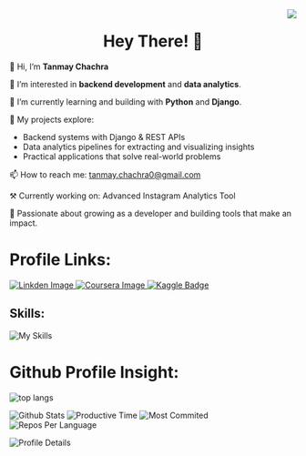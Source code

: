 <img align="right" src="https://visitor-badge.laobi.icu/badge?page_id=TanmayChachra.TanmayChachra&format=true" />

<div align="center">
<h1> Hey There! 👋 </h1>
</div>

<p>👋 Hi, I’m <b>Tanmay Chachra</b></p>
<p>👀 I’m interested in <b>backend development</b> and <b>data analytics</b>.</p>
<p>🌱 I’m currently learning and building with <b>Python</b> and <b>Django</b>.</p>
<p>📑 My projects explore:
   <ul>
     <li>Backend systems with Django & REST APIs</li>
     <li>Data analytics pipelines for extracting and visualizing insights</li>
     <li>Practical applications that solve real-world problems</li>
   </ul>
</p>
<p>📫 How to reach me: <a href="mailto:tanmay.chachra0@gmail.com">tanmay.chachra0@gmail.com</a></p>
<p>⚒ Currently working on: Advanced Instagram Analytics Tool</p>
<p>🚀 Passionate about growing as a developer and building tools that make an impact.</p>


<h1> Profile Links: </h1>

<a href="https://www.linkedin.com/in/tanmay-chachra/" target="blank">
  <img src="https://img.shields.io/badge/Linkeden-0077B5?style=for-the-badge&logo=linkedin&logoColor=white" alt="Linkden Image"/>
</a>
<!-- <a href="https://leetcode.com/u/Ranit02" target="blank">
  <img src="https://img.shields.io/badge/LeetCode-ffffff?style=for-the-badge&logo=leetcode&logoColor=yellow" alt="LeetCode Image"/>
</a> -->
<a href="https://www.coursera.org/learner/ranit-saha-8854" target="blank">
  <img src="https://img.shields.io/badge/Coursera-indigo?style=for-the-badge&logo=coursera&logoColor=blue" alt="Coursera Image"/>
</a>
<a href="https://www.kaggle.com/tanmaychachra" target="_blank">
  <img src="https://img.shields.io/badge/-Kaggle-20BEFF?logo=kaggle&logoColor=white&style=for-the-badge"
       alt="Kaggle Badge"/>
</a>


## Skills:
![My Skills](https://skillicons.dev/icons?i=python,django,nodejs,html,css,tailwind,sqlite,postgresql,git,github,vscode,postman,md,stackoverflow,sublime&perline=13)


# Github Profile Insight:
![top langs](https://github-readme-stats.vercel.app/api/top-langs?username=TanmayChachra&hide_border=false&no-bg=true&no-frame=true&theme=dark)

<!--![Stat](https://bad-apple-github-readme.vercel.app/api?username=TanmayChachra&show_icons=true&icon_color=00b3ff&theme=blue-green&title_color=00b3ff) -->
![Github Stats](https://github-profile-summary-cards.vercel.app/api/cards/stats?username=TanmayChachra&theme=2077) 
![Productive Time](https://github-profile-summary-cards.vercel.app/api/cards/productive-time?username=TanmayChachra&theme=2077&utcOffset=5.30)
![Most Commited](http://github-profile-summary-cards.vercel.app/api/cards/most-commit-language?username=TanmayChachra&theme=2077) 
![Repos Per Language](http://github-profile-summary-cards.vercel.app/api/cards/repos-per-language?username=TanmayChachra&theme=2077)

![Profile Details](http://github-profile-summary-cards.vercel.app/api/cards/profile-details?username=TanmayChachra&theme=2077)

